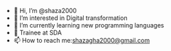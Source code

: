 - 👋 Hi, I’m @shaza2000
- 👀 I’m interested in Digital transformation
- 🌱 I’m currently learning new programming languages
- 💞️ Trainee at SDA
- 📫 How to reach me:shazagha2000@gmail.com

<!---
shaza2000/shaza2000 is a ✨ special ✨ repository because its `README.md` (this file) appears on your GitHub profile.
You can click the Preview link to take a look at your changes.
--->
